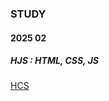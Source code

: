 ### STUDY
#### 2025 02

##### HJS : HTML, CSS, JS
[HCS](https://github.com/alstjr6211/Study/tree/HCJ)
